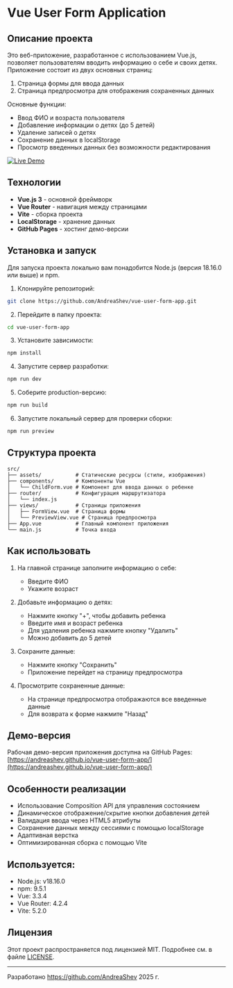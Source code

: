 
# Vue User Form Application


## Описание проекта

Это веб-приложение, разработанное с использованием Vue.js, позволяет пользователям вводить информацию о себе и своих детях. Приложение состоит из двух основных страниц:
1. Страница формы для ввода данных
2. Страница предпросмотра для отображения сохраненных данных

Основные функции:
- Ввод ФИО и возраста пользователя
- Добавление информации о детях (до 5 детей)
- Удаление записей о детях
- Сохранение данных в localStorage
- Просмотр введенных данных без возможности редактирования

[![Live Demo](https://img.shields.io/badge/demo-live-green.svg)](https://andreashev.github.io/vue-user-form-app/)

## Технологии

- **Vue.js 3** - основной фреймворк
- **Vue Router** - навигация между страницами
- **Vite** - сборка проекта
- **LocalStorage** - хранение данных
- **GitHub Pages** - хостинг демо-версии

## Установка и запуск

Для запуска проекта локально вам понадобится Node.js (версия 18.16.0 или выше) и npm.

1. Клонируйте репозиторий:
```bash
git clone https://github.com/AndreaShev/vue-user-form-app.git
```

2. Перейдите в папку проекта:
```bash
cd vue-user-form-app
```

3. Установите зависимости:
```bash
npm install
```

4. Запустите сервер разработки:
```bash
npm run dev
```

5. Соберите production-версию:
```bash
npm run build
```

6. Запустите локальный сервер для проверки сборки:
```bash
npm run preview
```

## Структура проекта

```
src/
├── assets/           # Статические ресурсы (стили, изображения)
├── components/       # Компоненты Vue
│   └── ChildForm.vue # Компонент для ввода данных о ребенке
├── router/           # Конфигурация маршрутизатора
│   └── index.js
├── views/            # Страницы приложения
│   ├── FormView.vue  # Страница формы
│   └── PreviewView.vue # Страница предпросмотра
├── App.vue           # Главный компонент приложения
└── main.js           # Точка входа
```

## Как использовать

1. На главной странице заполните информацию о себе:
   - Введите ФИО
   - Укажите возраст

2. Добавьте информацию о детях:
   - Нажмите кнопку "+", чтобы добавить ребенка
   - Введите имя и возраст ребенка
   - Для удаления ребенка нажмите кнопку "Удалить"
   - Можно добавить до 5 детей

3. Сохраните данные:
   - Нажмите кнопку "Сохранить"
   - Приложение перейдет на страницу предпросмотра

4. Просмотрите сохраненные данные:
   - На странице предпросмотра отображаются все введенные данные
   - Для возврата к форме нажмите "Назад"

## Демо-версия

Рабочая демо-версия приложения доступна на GitHub Pages:  
[https://andreashev.github.io/vue-user-form-app/](https://andreashev.github.io/vue-user-form-app/)


## Особенности реализации

- Использование Composition API для управления состоянием
- Динамическое отображение/скрытие кнопки добавления детей
- Валидация ввода через HTML5 атрибуты
- Сохранение данных между сессиями с помощью localStorage
- Адаптивная верстка
- Оптимизированная сборка с помощью Vite

##  Используется:
- Node.js: v18.16.0
- npm: 9.5.1
- Vue: 3.3.4
- Vue Router: 4.2.4
- Vite: 5.2.0

## Лицензия

Этот проект распространяется под лицензией MIT. Подробнее см. в файле [LICENSE](LICENSE).

---

Разработано https://github.com/AndreaShev 
2025 г.



